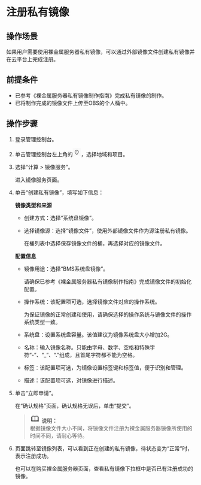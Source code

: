 # 注册私有镜像<a name="bms_01_0027"></a>

## 操作场景<a name="section9787459153815"></a>

如果用户需要使用裸金属服务器私有镜像，可以通过外部镜像文件创建私有镜像并在云平台上完成注册。

## 前提条件<a name="section443273503917"></a>

-   已参考《裸金属服务器私有镜像制作指南》完成私有镜像的制作。
-   已将制作完成的镜像文件上传至OBS的个人桶中。

## 操作步骤<a name="section17202836566"></a>

1.  登录管理控制台。
2.  单击管理控制台左上角的![](figures/icon-region.png)，选择地域和项目。
3.  选择“计算 \> 镜像服务”。

    进入镜像服务页面。

4.  单击“创建私有镜像”，填写如下信息：

    **镜像类型和来源**

    -   创建方式：选择“系统盘镜像”。
    -   选择镜像源：选择“镜像文件”，使用外部镜像文件作为源注册私有镜像。

        在桶列表中选择保存镜像文件的桶，再选择对应的镜像文件。


    **配置信息**

    -   镜像用途：选择“BMS系统盘镜像”。

        请确保已参考《裸金属服务器私有镜像制作指南》完成镜像文件的初始化配置。

    -   操作系统：该配置项可选，选择镜像文件对应的操作系统。

        为保证镜像的正常创建和使用，请确保选择的操作系统与镜像文件的操作系统类型一致。

    -   系统盘：设置系统盘容量。该值建议为镜像系统盘大小增加2G。
    -   名称：输入镜像名称。只能由字母、数字、空格和特殊字符“-”、“\_”、“.”组成，且首尾字符都不能为空格。
    -   标签：该配置项可选，为镜像设置标签键和标签值，便于识别和管理。
    -   描述：该配置项可选，对镜像进行描述。

5.  单击“立即申请”。

    在“确认规格”页面，确认规格无误后，单击“提交”。

    >![](public_sys-resources/icon-note.gif) **说明：**   
    >根据镜像文件大小不同，将镜像文件注册为裸金属服务器镜像所使用的时间不同，请耐心等待。  

6.  页面跳转至镜像列表，可以看到正在创建的私有镜像，待状态变为“正常”时，表示注册成功。

    也可以在购买裸金属服务器页面，查看私有镜像下拉框中是否已有注册成功的镜像。


